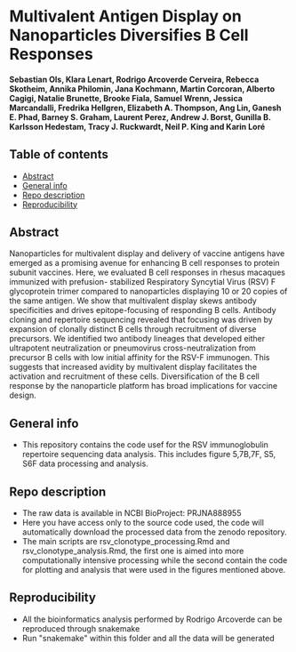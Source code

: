 # Multivalent Antigen Display on Nanoparticles Diversifies B Cell Responses

#### Sebastian Ols, Klara Lenart, Rodrigo Arcoverde Cerveira, Rebecca Skotheim, Annika Philomin, Jana Kochmann, Martin Corcoran, Alberto Cagigi, Natalie Brunette, Brooke Fiala, Samuel Wrenn, Jessica Marcandalli, Fredrika Hellgren, Elizabeth A. Thompson, Ang Lin, Ganesh E. Phad, Barney S. Graham, Laurent Perez, Andrew J. Borst, Gunilla B. Karlsson Hedestam, Tracy J. Ruckwardt, Neil P. King and Karin Loré

## Table of contents
* [Abstract](#abstract)
* [General info](#general-info)
* [Repo description](#repo-description)
* [Reproducibility](#reproducibility)

## Abstract
Nanoparticles for multivalent display and delivery of vaccine antigens have emerged
as a promising avenue for enhancing B cell responses to protein subunit vaccines. Here, we evaluated B cell responses in rhesus macaques immunized with prefusion- stabilized Respiratory Syncytial Virus (RSV) F glycoprotein trimer compared to nanoparticles displaying 10 or 20 copies of the same antigen. We show that multivalent display skews antibody specificities and drives epitope-focusing of responding B cells. Antibody cloning and repertoire sequencing revealed that focusing was driven by expansion of clonally distinct B cells through recruitment of diverse precursors. We identified two antibody lineages that developed either ultrapotent neutralization or pneumovirus cross-neutralization from precursor B cells with low initial affinity for the RSV-F immunogen. This suggests that increased avidity by multivalent display facilitates the activation and recruitment of these cells. Diversification of the B cell response by the nanoparticle platform has broad implications for vaccine design.

## General info
- This repository contains the code usef for the RSV immunoglobulin repertoire sequencing data analysis. This includes figure 5,7B,7F, S5, S6F data processing and analysis.

## Repo description
- The raw data is available in NCBI BioProject: PRJNA888955
- Here you have access only to the source code used, the code will automatically download the processed data from the zenodo repository. 
- The main scripts are rsv_clonotype_processing.Rmd and rsv_clonotype_analysis.Rmd, the first one is aimed into more computationally intensive processing while the second contain the code for plotting and analysis that were used in the figures mentioned above.

## Reproducibility
- All the bioinformatics analysis performed by Rodrigo Arcoverde can be reproduced through snakemake
- Run "snakemake" within this folder and all the data will be generated
